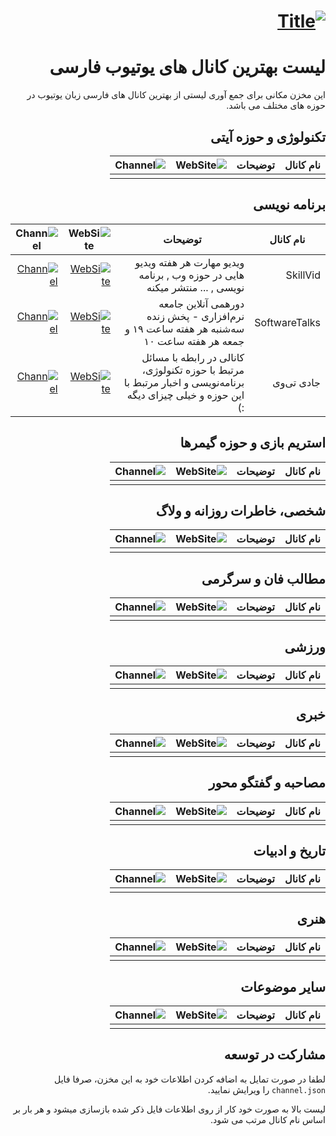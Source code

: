 <div dir="rtl">

# [![Title]]()

# لیست بهترین کانال های یوتیوب فارسی


این مخزن مکانی برای جمع آوری لیستی از بهترین کانال های فارسی زبان یوتیوب در حوزه های مختلف می باشد.

## تکنولوژی و حوزه آیتی

 | نام کانال | توضیحات | ![WebSite] | ![Channel] | 
 | --- | --- | --- | --- | 
 |  | 
## برنامه نویسی

 | نام کانال | توضیحات | ![WebSite] | ![Channel] | 
 | --- | --- | --- | --- | 
 | SkillVid | ویدیو مهارت هر هفته ویدیو هایی در حوزه وب , برنامه نویسی , ... منتشر میکنه | [![WebSite]](https://skillvid.com) | [![Channel]](https://www.youtube.com/channel/UC9aYF7SavRo_A9psgpEmw0A)
SoftwareTalks | دورهمی آنلاین جامعه نرم‌افزاری - پخش زنده سه‌شنبه هر هفته ساعت ۱۹ و جمعه‌ هر هفته ساعت ۱۰ | [![WebSite]](https://softwaretalks.ir) | [![Channel]](https://www.youtube.com/channel/UCm4xezzuIlcEBFQwkAzm0CQ)
جادی تی‌وی | کانالی در رابطه با مسائل مرتبط با حوزه تکنولوژی، برنامه‌نویسی و اخبار مرتبط با این حوزه و خیلی چیزای دیگه :) | [![WebSite]](http://jadi.net) | [![Channel]](https://www.youtube.com/channel/UCgKePkWtPuF36bJy0n2cEMQ) | 
## استریم بازی و حوزه گیمرها

 | نام کانال | توضیحات | ![WebSite] | ![Channel] | 
 | --- | --- | --- | --- | 
 |  | 
## شخصی، خاطرات روزانه و ولاگ

 | نام کانال | توضیحات | ![WebSite] | ![Channel] | 
 | --- | --- | --- | --- | 
 |  | 
## مطالب فان و سرگرمی

 | نام کانال | توضیحات | ![WebSite] | ![Channel] | 
 | --- | --- | --- | --- | 
 |  | 
## ورزشی

 | نام کانال | توضیحات | ![WebSite] | ![Channel] | 
 | --- | --- | --- | --- | 
 |  | 
## خبری

 | نام کانال | توضیحات | ![WebSite] | ![Channel] | 
 | --- | --- | --- | --- | 
 |  | 
## مصاحبه و گفتگو محور

 | نام کانال | توضیحات | ![WebSite] | ![Channel] | 
 | --- | --- | --- | --- | 
 |  | 
## تاریخ و ادبیات

 | نام کانال | توضیحات | ![WebSite] | ![Channel] | 
 | --- | --- | --- | --- | 
 |  | 
## هنری

 | نام کانال | توضیحات | ![WebSite] | ![Channel] | 
 | --- | --- | --- | --- | 
 |  | 
## سایر موضوعات

 | نام کانال | توضیحات | ![WebSite] | ![Channel] | 
 | --- | --- | --- | --- | 
 |  | 

## مشارکت در توسعه


لطفا در صورت تمایل به اضافه کردن اطلاعات خود به این مخزن، صرفا فایل `channel.json` را ویرایش نمایید.


لیست بالا به صورت خود کار از روی اطلاعات فایل ذکر شده بازسازی میشود و هر بار بر اساس نام کانال مرتب می شود.


[WebSite]: assets/icons/global.svg 'وبسایت'


[Channel]: assets/icons/utubeicon.svg 'آدرس کانال'


[Title]: assets/icons/utubetitle.svg 'لیست بهترین کانال های یوتیوب فارسی'


[Unknown]: assets/icons/square.svg 'نامشخص'
</div>
